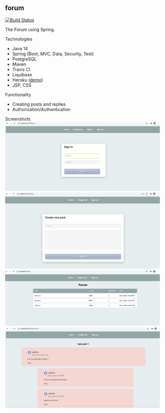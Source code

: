 ## forum

[![Build Status](https://travis-ci.org/s-manannikov/forum.svg?branch=master)](https://travis-ci.org/s-manannikov/forum)

The Forum using Spring.

Technologies
- Java 14
- Spring (Boot, MVC, Data, Security, Test)
- PostgreSQL
- Maven
- Travis CI
- Liquibase
- Heroku ([demo](https://murmuring-dusk-19585.herokuapp.com))
- JSP, CSS

Functionality
- Creating posts and replies
- Authorization/Authentication

Screenshots
![](https://github.com/s-manannikov/forum/blob/master/images/01.png)
![](https://github.com/s-manannikov/forum/blob/master/images/02.png)
![](https://github.com/s-manannikov/forum/blob/master/images/03.png)
![](https://github.com/s-manannikov/forum/blob/master/images/04.png)